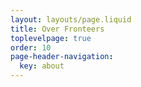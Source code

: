 ```yaml
---
layout: layouts/page.liquid
title: Over Fronteers
toplevelpage: true
order: 10
page-header-navigation:
  key: about
---
```

